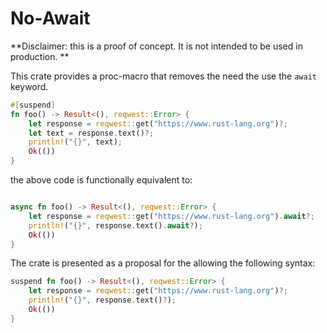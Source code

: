


# No-Await
**Disclaimer: this is a proof of concept. It is not intended to be used in production. **

This crate provides a proc-macro that removes the need the use the `await` keyword.
```rust
#[suspend]
fn foo() -> Result<(), reqwest::Error> {
    let response = reqwest::get("https://www.rust-lang.org")?;
    let text = response.text()?; 
    println!("{}", text);
    Ok(())
}
```
the above code is functionally equivalent to:
```rust

async fn foo() -> Result<(), reqwest::Error> {
    let response = reqwest::get("https://www.rust-lang.org").await?;
    println!("{}", response.text().await?);
    Ok(())
}
```
The crate is presented as a proposal for the allowing the following syntax: 
```rust
suspend fn foo() -> Result<(), reqwest::Error> {
    let response = reqwest::get("https://www.rust-lang.org")?;
    println!("{}", response.text()?);
    Ok(())
}
```